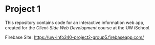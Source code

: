 # Project 1

This repository contains code for an interactive information web app, created for the _Client-Side Web Development_ course at the UW iSchool.

Firebase Site: https://uw-info340-project2-group5.firebaseapp.com/